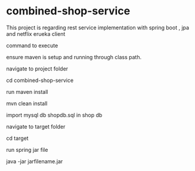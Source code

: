 # combined-shop-service

This project is regarding rest service implementation with spring boot , jpa and netflix erueka client

command to execute

ensure maven is setup and running through class path.

navigate to project folder

cd combined-shop-service

run maven install

mvn clean install

import mysql db shopdb.sql in shop db

navigate to target folder

cd target

run spring jar file

java -jar jarfilename.jar
